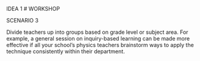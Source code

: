 IDEA 1 # WORKSHOP


   SCENARIO 3
   
Divide teachers up into groups based on grade level or subject area. For example, a general session on inquiry-based learning can be made more effective if all your school’s physics teachers brainstorm ways to apply the technique consistently within their department.
